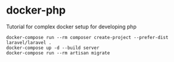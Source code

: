 # docker-php
Tutorial for complex docker setup for developing php

```shell
docker-compose run --rm composer create-project --prefer-dist laravel/laravel .
docker-compose up -d --build server 
docker-compose run --rm artisan migrate
```